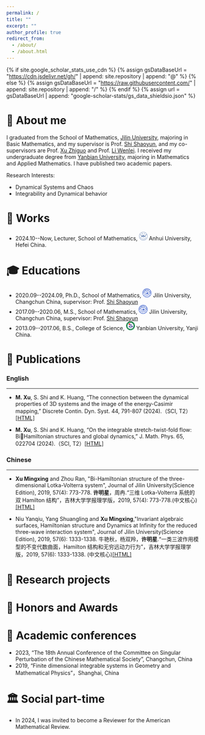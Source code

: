 ```yaml
---
permalink: /
title: ""
excerpt: ""
author_profile: true
redirect_from: 
  - /about/
  - /about.html
---
```


{% if site.google_scholar_stats_use_cdn %}
{% assign gsDataBaseUrl = "https://cdn.jsdelivr.net/gh/" | append: site.repository | append: "@" %}
{% else %}
{% assign gsDataBaseUrl = "https://raw.githubusercontent.com/" | append: site.repository | append: "/" %}
{% endif %}
{% assign url = gsDataBaseUrl | append: "google-scholar-stats/gs_data_shieldsio.json" %}

<span class='anchor' id='about-me'></span>

# 🪪 About me
I graduated from the School of Mathematics, [Jilin University](https://www.jlu.edu.cn), majoring in Basic Mathematics, and my supervisor is Prof. [Shi Shaoyun](https://math.jlu.edu.cn/info/1061/9135.htm), and my co-supervisors are Prof. [Xu Zhiguo](https://math.jlu.edu.cn/info/1061/15734.htm) and Prof. [Li Wenlei](https://math.jlu.edu.cn/info/1061/15732.htm). I received my undergraduate degree from [Yanbian University](https://www.ybu.edu.cn), majoring in Mathematics and Applied Mathematics. I have published two academic papers.

Research Interests: 
- Dynamical Systems and Chaos
- Integrability and Dynamical behavior

  
# 🏢 Works 
- 2024.10--Now, Lecturer, School of Mathematics, <a href="http://www.ahu.edu.cn/"><img class="svg" src="/images/AHU_logo.svg" width="22pt"></a> Anhui University, Hefei China.

<span class='anchor' id='-Educations'></span>
# 🎓 Educations 
- 2020.09--2024.09, Ph.D., School of Mathematics, <a href="http://www.jlu.edu.cn/"><img class="svg" src="/images/JLU_logo.svg" width="23pt"></a> Jilin University, Changchun China, supervisor: Prof. [Shi Shaoyun](https://math.jlu.edu.cn/info/1061/9135.htm)
- 2017.09--2020.06, M.S., School of Mathematics, <a href="http://www.jlu.edu.cn/"><img class="svg" src="/images/JLU_logo.svg" width="23pt"></a> Jilin University, Changchun China, supervisor: Prof. [Shi Shaoyun](https://math.jlu.edu.cn/info/1061/9135.htm)
- 2013.09--2017.06, B.S., College of Science, <a href="https://www.ybu.edu.cn/"><img class="svg" src="/images/YBU_logo.svg" width="23pt"></a> Yanbian University, Yanji China. 
 

<span class='anchor' id='-publications'></span>
# 📑 Publications 

### English 
---

- **M. Xu**, S. Shi and K. Huang, “The connection between the dynamical properties of 3D systems and the image of the energy-Casimir mapping,” Discrete Contin. Dyn. Syst. 44, 791-807 (2024).（SCI, T2）[[HTML]](https://www.aimsciences.org//article/doi/10.3934/dcds.2023126)

- **M. Xu**, S. Shi and K. Huang, “On the integrable stretch-twist-fold flow: BiHamiltonian structures and global dynamics,” J. Math. Phys. 65, 022704 
(2024).（SCI, T2）[[HTML]](https://doi.org/10.1063/5.0185673) 





### Chinese
---

- **Xu Mingxing** and Zhou Ran, "Bi-Hamiltonian structure of the three-dimensional Lotka-Volterra system", Journal of Jilin University(Science Edition), 2019, 57(4): 773-778.
  **许明星**，周冉.“三维 Lotka-Volterra 系统的双 Hamilton 结构”，吉林大学学报理学版，2019, 57(4): 773-778.(中文核心) [[HTML]](http://xuebao.jlu.edu.cn/lxb/CN/Y2019/V57/I04/773)

- Niu Yanqiu, Yang Shuangling and **Xu Mingxing**,"Invariant algebraic surfaces, Hamiltonian structure and Dynamics at Infinity for the reduced three-wave
interaction system", Journal of Jilin University(Science Edition), 2019, 57(6): 1333-1338.
  牛艳秋，杨双羚，**许明星**.“一类三波作用模型的不变代数曲面，Hamilton 结构和无穷远动力行为”，吉林大学学报理学版，2019, 57(6): 1333-1338. (中文核心)[[HTML]](http://xuebao.jlu.edu.cn/lxb/CN/Y2019/V57/I06/1333)


<span class='anchor' id='-projects'></span>
# 📝 Research projects



# 🏅 Honors and Awards


<span class='anchor' id='-conferences'></span>

# 💬 Academic conferences
- 2023, “The 18th Annual Conference of the Committee on Singular Perturbation of the Chinese Mathematical Society”, Changchun, China
- 2019, “Finite dimensional integrable systems in Geometry and Mathematical Physics”，Shanghai, China


# 🏛️ Social part-time
- In 2024, I was invited to become a Reviewer for the American Mathematical Review.

